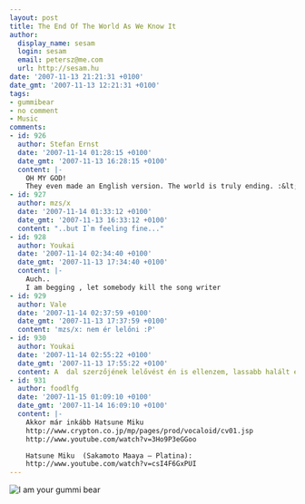 ```yaml
---
layout: post
title: The End Of The World As We Know It
author:
  display_name: sesam
  login: sesam
  email: petersz@me.com
  url: http://sesam.hu
date: '2007-11-13 21:21:31 +0100'
date_gmt: '2007-11-13 12:21:31 +0100'
tags:
- gummibear
- no comment
- Music
comments:
- id: 926
  author: Stefan Ernst
  date: '2007-11-14 01:28:15 +0100'
  date_gmt: '2007-11-13 16:28:15 +0100'
  content: |-
    OH MY GOD!
    They even made an English version. The world is truly ending. :&lt;
- id: 927
  author: mzs/x
  date: '2007-11-14 01:33:12 +0100'
  date_gmt: '2007-11-13 16:33:12 +0100'
  content: "..but I`m feeling fine..."
- id: 928
  author: Youkai
  date: '2007-11-14 02:34:40 +0100'
  date_gmt: '2007-11-13 17:34:40 +0100'
  content: |-
    Auch..
    I am begging , let somebody kill the song writer
- id: 929
  author: Vale
  date: '2007-11-14 02:37:59 +0100'
  date_gmt: '2007-11-13 17:37:59 +0100'
  content: 'mzs/x: nem ér lelőni :P'
- id: 930
  author: Youkai
  date: '2007-11-14 02:55:22 +0100'
  date_gmt: '2007-11-13 17:55:22 +0100'
  content: A  dal szerzőjének lelővést én is ellenzem, lassabb halált érdemel :D
- id: 931
  author: foodlfg
  date: '2007-11-15 01:09:10 +0100'
  date_gmt: '2007-11-14 16:09:10 +0100'
  content: |-
    Akkor már inkább Hatsune Miku
    http://www.crypton.co.jp/mp/pages/prod/vocaloid/cv01.jsp
    http://www.youtube.com/watch?v=3Ho9P3eGGoo

    Hatsune Miku  (Sakamoto Maaya – Platina):
    http://www.youtube.com/watch?v=csI4F6GxPUI
---
```


![I am your gummi bear](http://www.sesam.hu.php5-19.dfw1-2.websitetestlink.com/wp-content/uploads/2007/11/gummibar.jpg)
